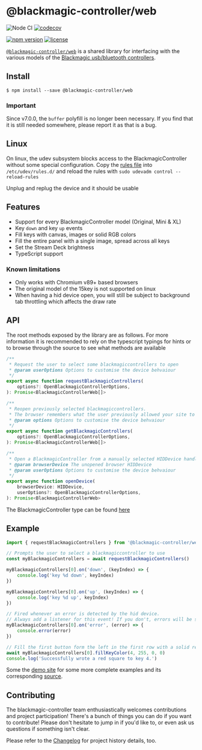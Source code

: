 # @blackmagic-controller/web

![Node CI](https://github.com/Julusian/node-blackmagic-controller/workflows/Node%20CI/badge.svg)
[![codecov](https://codecov.io/gh/Julusian/node-blackmagic-controller/branch/master/graph/badge.svg?token=Hl4QXGZJMF)](https://codecov.io/gh/Julusian/node-blackmagic-controller)

[![npm version](https://img.shields.io/npm/v/@blackmagic-controller/web.svg)](https://npm.im/@blackmagic-controller/web)
[![license](https://img.shields.io/npm/l/@blackmagic-controller/web.svg)](https://npm.im/@blackmagic-controller/web)

[`@blackmagic-controller/web`](https://github.com/julusian/node-blackmagic-controller) is a shared library for interfacing
with the various models of the [Blackmagic usb/bluetooth controllers](https://www.blackmagicdesign.com/products).

## Install

`$ npm install --save @blackmagic-controller/web`

### Important

Since v7.0.0, the `buffer` polyfill is no longer been necessary. If you find that it is still needed somewhere, please report it as that is a bug.

## Linux

On linux, the udev subsystem blocks access to the BlackmagicController without some special configuration.
Copy the [rules file](./udev/50-blackmagic-controller-user.rules) into `/etc/udev/rules.d/` and reload the rules with `sudo udevadm control --reload-rules`

Unplug and replug the device and it should be usable

## Features

-   Support for every BlackmagicController model (Original, Mini & XL)
-   Key `down` and key `up` events
-   Fill keys with canvas, images or solid RGB colors
-   Fill the entire panel with a single image, spread across all keys
-   Set the Stream Deck brightness
-   TypeScript support

### Known limitations

-   Only works with Chromium v89+ based browsers
-   The original model of the 15key is not supported on linux
-   When having a hid device open, you will still be subject to background tab throttling which affects the draw rate

## API

The root methods exposed by the library are as follows. For more information it is recommended to rely on the typescript typings for hints or to browse through the source to see what methods are available

```typescript
/**
 * Request the user to select some blackmagiccontrollers to open
 * @param userOptions Options to customise the device behvaiour
 */
export async function requestBlackmagicControllers(
	options?: OpenBlackmagicControllerOptions,
): Promise<BlackmagicControllerWeb[]>

/**
 * Reopen previously selected blackmagiccontrollers.
 * The browser remembers what the user previously allowed your site to access, and this will open those without the request dialog
 * @param options Options to customise the device behvaiour
 */
export async function getBlackmagicControllers(
	options?: OpenBlackmagicControllerOptions,
): Promise<BlackmagicControllerWeb[]>

/**
 * Open a BlackmagicController from a manually selected HIDDevice handle
 * @param browserDevice The unopened browser HIDDevice
 * @param userOptions Options to customise the device behvaiour
 */
export async function openDevice(
	browserDevice: HIDDevice,
	userOptions?: OpenBlackmagicControllerOptions,
): Promise<BlackmagicControllerWeb>
```

The BlackmagicController type can be found [here](/packages/core/src/models/types.ts#L15)

## Example

```typescript
import { requestBlackmagicControllers } from '@blackmagic-controller/web'

// Prompts the user to select a blackmagiccontroller to use
const myBlackmagicControllers = await requestBlackmagicControllers()

myBlackmagicControllers[0].on('down', (keyIndex) => {
	console.log('key %d down', keyIndex)
})

myBlackmagicControllers[0].on('up', (keyIndex) => {
	console.log('key %d up', keyIndex)
})

// Fired whenever an error is detected by the hid device.
// Always add a listener for this event! If you don't, errors will be silently dropped.
myBlackmagicControllers[0].on('error', (error) => {
	console.error(error)
})

// Fill the first button form the left in the first row with a solid red color. This is asynchronous.
await myBlackmagicControllers[0].fillKeyColor(4, 255, 0, 0)
console.log('Successfully wrote a red square to key 4.')
```

Some the [demo site](https://julusian.github.io/node-blackmagic-controller/) for some more complete examples and its corresponding [source](/packages/webhid-demo).

## Contributing

The blackmagic-controller team enthusiastically welcomes contributions and project participation! There's a bunch of things you can do if you want to contribute! Please don't hesitate to jump in if you'd like to, or even ask us questions if something isn't clear.

Please refer to the [Changelog](CHANGELOG.md) for project history details, too.
